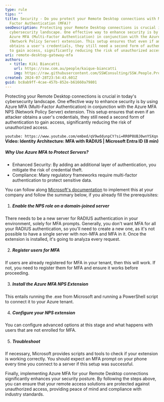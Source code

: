 ```yaml
---
type: rule
tips: ""
title: Security - Do you protect your Remote Desktop connections with Multi
  Factor Authentication (MFA)?
seoDescription: Protecting your Remote Desktop connections is crucial in today's
  cybersecurity landscape. One effective way to enhance security is by using
  Azure MFA (Multi-Factor Authentication) in conjunction with the Azure MFA NPS
  (Network Policy Server) extension. This setup ensures that even if an attacker
  obtains a user's credentials, they still need a second form of authentication
  to gain access, significantly reducing the risk of unauthorized access.
uri: remote-desktop-gateway-mfa
authors:
  - title: Kiki Biancatti
    url: https://ssw.com.au/people/kaique-biancatti
    img: https://raw.githubusercontent.com/SSWConsulting/SSW.People.Profiles/main/Kaique-Biancatti/Images/Kaique-Biancatti-Profile.jpg
created: 2024-07-28T23:54:43.601Z
guid: bc8ab9ff-4cae-457b-852e-b61660a79801
---
```

Protecting your Remote Desktop connections is crucial in today's cybersecurity landscape. One effective way to enhance security is by using Azure MFA (Multi-Factor Authentication) in conjunction with the Azure MFA NPS (Network Policy Server) extension. This setup ensures that even if an attacker obtains a user's credentials, they still need a second form of authentication to gain access, significantly reducing the risk of unauthorized access.

`youtube: https://www.youtube.com/embed/qV9wddunpCY?si=RR0P8UBJ0wnYSXqn`
**Video: Identity Architecture: MFA with RADIUS | Microsoft Entra ID (8 min)**

##### Why Use Azure MFA to Protect Servers?

* Enhanced Security: By adding an additional layer of authentication, you mitigate the risk of credential theft.
* Compliance: Many regulatory frameworks require multi-factor authentication to protect sensitive data.

<!--endintro-->

You can follow along [Microsoft's documentation](https://learn.microsoft.com/en-us/entra/identity/authentication/howto-mfa-nps-extension) to implement this at your company and follow the summary below, if you already fill the prerequisites:

1. ##### Enable the NPS role on a domain-joined server

There needs to be a new server for RADIUS authentication in your environment, solely for MFA prompts. Generally, you don't want MFA for all your RADIUS authentication, so you'll need to create a new one, as it's not possible to have a single server with non-MFA and MFA in it. Once the extension is installed, it's going to analyza every request.

2. ##### Register users for MFA

If users are already registered for MFA in your tenant, then this will work. If not, you need to register them for MFA and ensure it works before proceeding.

3. ##### Install the Azure MFA NPS Extension

This entails running the .exe from Microsoft and running a PowerShell script to connect it to your Azure tenant.

4. ##### Configure your NPS extension

You can configure advanced options at this stage and what happens with users that are not enrolled for MFA.

5. ##### Troubleshoot

If necessary, Microsoft provides scripts and tools to check if your extension is working correctly.
You should expect an MFA prompt on your phone every time you connect to a server if this setup was successful.

Finally, implementing Azure MFA for your Remote Desktop connections significantly enhances your security posture. By following the steps above, you can ensure that your remote access solutions are protected against unauthorized access, providing peace of mind and compliance with industry standards.
